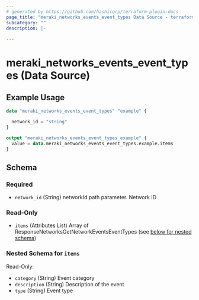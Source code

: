 ```yaml
---
# generated by https://github.com/hashicorp/terraform-plugin-docs
page_title: "meraki_networks_events_event_types Data Source - terraform-provider-meraki"
subcategory: ""
description: |-
  
---
```


# meraki_networks_events_event_types (Data Source)



## Example Usage

```terraform
data "meraki_networks_events_event_types" "example" {

  network_id = "string"
}

output "meraki_networks_events_event_types_example" {
  value = data.meraki_networks_events_event_types.example.items
}
```

<!-- schema generated by tfplugindocs -->
## Schema

### Required

- `network_id` (String) networkId path parameter. Network ID

### Read-Only

- `items` (Attributes List) Array of ResponseNetworksGetNetworkEventsEventTypes (see [below for nested schema](#nestedatt--items))

<a id="nestedatt--items"></a>
### Nested Schema for `items`

Read-Only:

- `category` (String) Event category
- `description` (String) Description of the event
- `type` (String) Event type
